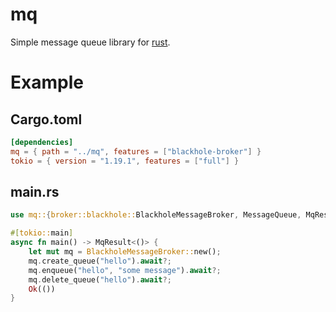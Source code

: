 mq
==

Simple message queue library for [rust](https://www.rust-lang.org/).

Example
=======


## Cargo.toml
```toml
[dependencies]
mq = { path = "../mq", features = ["blackhole-broker"] }
tokio = { version = "1.19.1", features = ["full"] }
```

## main.rs

```rust
use mq::{broker::blackhole::BlackholeMessageBroker, MessageQueue, MqResult};

#[tokio::main]
async fn main() -> MqResult<()> {
    let mut mq = BlackholeMessageBroker::new();
    mq.create_queue("hello").await?;
    mq.enqueue("hello", "some message").await?;
    mq.delete_queue("hello").await?;
    Ok(())
}
```
